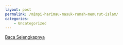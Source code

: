```yaml
---
layout: post
permalink: /mimpi-harimau-masuk-rumah-menurut-islam/
categories:
    - Uncategorized
---
```


[Baca Selengkapnya](/06)